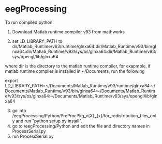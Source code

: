 # eegProcessing

To run compiled python

1. Download Matlab runtime compiler v93 from mathworks

2. set LD_LIBRARY_PATH to dir/Matlab_Runtime/v93/runtime/glnxa64:dir/Matlab_Runtime/v93/bin/glnxa64:dir/Matlab_Runtime/v93/sys/os/glnxa64:dir/Matlab_Runtime/v93/sys/opengl/lib/glnxa64

where dir is the directory to the matlab runtime compiler, for exapmple, if matlab runtime compiler is installed in \~/Documents, run the following


export LD_LIBRARY_PATH=\~/Documents/Matlab_Runtime/v93/runtime/glnxa64:\~/Documents/Matlab_Runtime/v93/bin/glnxa64:\~/Documents/Matlab_Runtime/v93/sys/os/glnxa64:\~/Documents/Matlab_Runtime/v93/sys/opengl/lib/glnxa64

3. go into /eegProcessing/Python/PreProcPkg_v{X}_{x}/for_redistribution_files_only and run "python setup.py install".
4. go to /eegProcessing/Python and edit the file and directory names in ProcessSerial.py
5. run ProcessSerial.py
